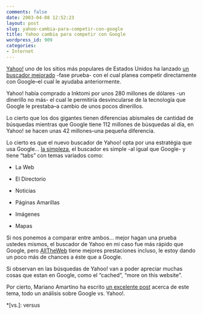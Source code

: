 ```yaml
---
comments: false
date: 2003-04-08 12:52:23
layout: post
slug: yahoo-cambia-para-competir-con-google
title: Yahoo cambia para competir con Google
wordpress_id: 909
categories:
- Internet
---
```


[Yahoo!](http://www.yahoo.com) uno de los sitios más populares de Estados Unidos ha lanzado [un buscador mejorado](http://new.search.yahoo.com/) -fase prueba- con el cual planea competir directamente con Google–el cual le ayudaba anteriormente.





Yahoo! había comprado a Inktomi por unos 280 millones de dólares -un dinerillo no más- el cual le permitiría desvincularse de la tecnología que Google le prestaba–a cambio de unos pocos dinerillos.





Lo cierto que los dos gigantes tienen diferencias abismales de cantidad de búsquedas mientras que Google tiene 112 millones de búsquedas al día, en Yahoo! se hacen unas 42 millones–una pequeña diferencia.





Lo cierto es que el nuevo buscador de Yahoo! opta por una estratégia que usa Google… [la simpleza](http://search.yahoo.com/tour), el buscador es simple -al igual que Google- y tiene “tabs” con temas variados como:





  


  * La Web


  * El Directorio


  * Noticias


  * Páginas Amarillas


  * Imágenes


  * Mapas





Si nos ponemos a comparar entre ambos… mejor hagan una prueba ustedes mismos, el buscador de Yahoo en mi caso fue más rápido que Google, pero [AllTheWeb](http://www.alltheweb.com) tiene mejores prestaciones incluso, le estoy dando un poco más de chances a éste que a Google.





Si observan en las búsquedas de Yahoo! van a poder apreciar muchas cosas que estan en Google, como el “cached”, “more on this website”.





Por cierto, Mariano Amartino ha escrito [un excelente post](http://www.uberbin.net/archives/001363.php) acerca de este tema, todo un análisis sobre Google vs. Yahoo!.




 
  *[vs.]: versus
